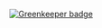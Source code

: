 
[![Greenkeeper badge](https://badges.greenkeeper.io/gschafra/express-socket-chatter.svg)](https://greenkeeper.io/)
